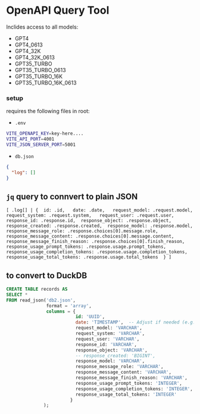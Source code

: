 # OpenAPI Query Tool 

 Inclides access to all models:
  - GPT4 
  - GPT4_0613 
  - GPT4_32K 
  - GPT4_32K_0613 
  - GPT35_TURBO 
  - GPT35_TURBO_0613 
  - GPT35_TURBO_16K 
  - GPT35_TURBO_16K_0613 


### setup

requires the following files in root:

 - `.env`

```sh
VITE_OPENAPI_KEY=key-here....
VITE_API_PORT=4001
VITE_JSON_SERVER_PORT=5001
```

 - `db.json`

```json
{
  "log": []
}
```

## `jq` query to connvert to plain JSON

```shell
[ .log[] | {  id: .id,   date: .date,   request_model: .request.model,   request_system: .request.system,   request_user: .request.user,   response_id: .response.id,  response_object: .response.object,  response_created: .response.created,  response_model: .response.model,  response_message_role: .response.choices[0].message.role,  response_message_content: .response.choices[0].message.content,  response_message_finish_reason: .response.choices[0].finish_reason,  response_usage_prompt_tokens: .response.usage.prompt_tokens,  response_usage_completion_tokens: .response.usage.completion_tokens,  response_usage_total_tokens: .response.usage.total_tokens  } ]
```

## to convert to DuckDB

```sql
CREATE TABLE records AS
SELECT *
FROM read_json('db2.json',
               format = 'array',
               columns = {
                          id: 'UUID',
                          date: 'TIMESTAMP',  -- Adjust if needed (e.g., DATE)
                          request_model: 'VARCHAR',
                          request_system: 'VARCHAR',
                          request_user: 'VARCHAR',
                          response_id: 'VARCHAR',
                          response_object: 'VARCHAR',
                          -- response_created: 'BIGINT',
                          response_model: 'VARCHAR',
                          response_message_role: 'VARCHAR',
                          response_message_content: 'VARCHAR',
                          response_message_finish_reason: 'VARCHAR',
                          response_usage_prompt_tokens: 'INTEGER',
                          response_usage_completion_tokens: 'INTEGER',
                          response_usage_total_tokens: 'INTEGER'
                        }
              );
```